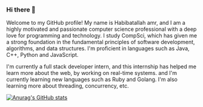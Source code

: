 ### Hi there 👋

Welcome to my GitHub profile! My name is Habibatallah amr, and I am a highly motivated and passionate computer science professional with a deep love for programming and technology. I study CompSci, which has given me a strong foundation in the fundamental principles of software development, algorithms, and data structures.
I'm proficient in languages such as Java, C++, Python and JavaScript.

I'm currently a full stack developer intern, and this internship has helped me learn more about the web, by working on real-time systems. 
and I'm currently learning new languages such as Ruby and Golang. I'm also learning more about threading, concurrency, etc.


[![Anurag's GitHub stats](https://github-readme-stats.vercel.app/api?username=stemcontent)](https://github.com/anuraghazra/github-readme-stats)
